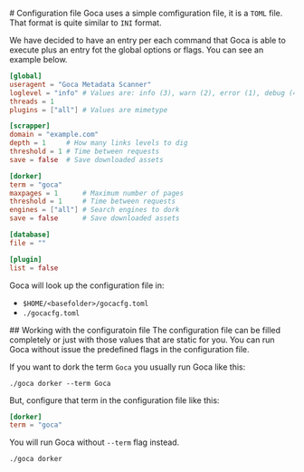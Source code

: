 # Configuration file
Goca uses a simple comfiguration file, it is a `TOML` file. That format is quite similar to `INI` format.

We have decided to have an entry per each command that Goca is able to execute plus an entry fot the global options or flags. You can see an example below.

``` toml
[global]
useragent = "Goca Metadata Scanner"
loglevel = "info" # Values are: info (3), warn (2), error (1), debug (4)
threads = 1
plugins = ["all"] # Values are mimetype

[scrapper]
domain = "example.com"
depth = 1     # How many links levels to dig
threshold = 1 # Time between requests
save = false  # Save downloaded assets

[dorker]
term = "goca"
maxpages = 1      # Maximum number of pages
threshold = 1     # Time between requests
engines = ["all"] # Search engines to dork
save = false      # Save downloaded assets

[database]
file = ""

[plugin]
list = false
```

Goca will look up the configuration file in:

* `$HOME/<basefolder>/gocacfg.toml`
* `./gocacfg.toml`

## Working with the configuratoin file
The configuration file can be filled completely or just with those values that are static for you. You can run Goca without issue the predefined flags in the configuration file.

If you want to dork the term `Goca` you usually run Goca like this:

```shell
./goca dorker --term Goca
```

But, configure that term in the configuration file like this:

``` toml
[dorker]
term = "goca"
```

You will run Goca without `--term` flag instead.

```shell
./goca dorker
```
